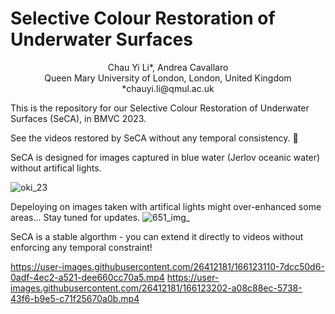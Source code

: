 # Selective Colour Restoration of Underwater Surfaces 
 <p align="center">
 Chau Yi Li*, Andrea Cavallaro</br>
 Queen Mary University of London, London, United Kingdom</br>
 *chauyi.li@qmul.ac.uk</br>
 </p>

This is the repository for our Selective Colour Restoration of Underwater Surfaces (SeCA), in BMVC 2023.

See the videos restored by SeCA without any temporal consistency. :ocean:

SeCA is designed for images captured in blue water (Jerlov oceanic water) without artifical lights. 

![oki_23](https://user-images.githubusercontent.com/26412181/203165920-24142171-96e2-4ebe-8271-e60e8072a785.png)

Depeloying on images taken with artifical lights might over-enhanced some areas... Stay tuned for updates. 
![651_img_](https://user-images.githubusercontent.com/26412181/203153605-2e88defb-c3ea-4686-a7d9-79cd70e34f84.png)

SeCA is a stable algorthm - you can extend it directly to videos without enforcing any temporal constraint! 

https://user-images.githubusercontent.com/26412181/166123110-7dcc50d6-0adf-4ec2-a521-dee660cc70a5.mp4
https://user-images.githubusercontent.com/26412181/166123202-a08c88ec-5738-43f6-b9e5-c71f25670a0b.mp4

